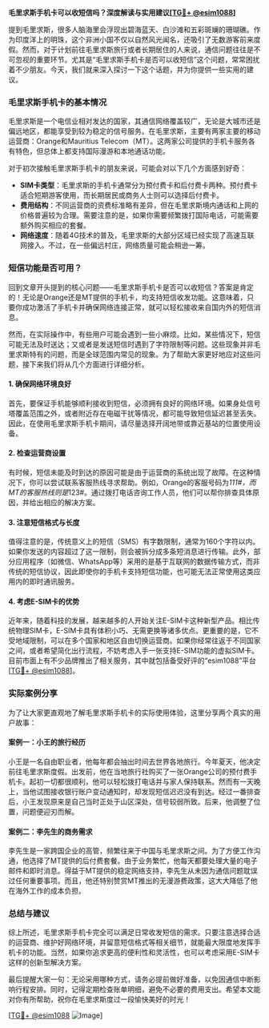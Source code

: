 **毛里求斯手机卡可以收短信吗？深度解读与实用建议[[TG💪+ @esim1088](https://t.me/s/esim1088)]**

提到毛里求斯，很多人脑海里会浮现出碧海蓝天、白沙滩和五彩斑斓的珊瑚礁。作为印度洋上的明珠，这个非洲小国不仅以自然风光闻名，还吸引了无数游客前来度假。然而，对于计划前往毛里求斯旅行或者长期居住的人来说，通信问题往往是不可忽视的重要环节。尤其是“毛里求斯手机卡是否可以收短信”这个问题，常常困扰着不少朋友。今天，我们就来深入探讨一下这个话题，并为你提供一些实用的建议。

### 毛里求斯手机卡的基本情况

毛里求斯是一个电信业相对发达的国家，其通信网络覆盖较广，无论是大城市还是偏远地区，都能享受到较为稳定的信号服务。在毛里求斯，主要有两家主要的移动运营商：Orange和Mauritius Telecom（MT）。这两家公司提供的手机卡服务各有特色，但总体上都支持国际漫游和本地通话功能。

对于初次接触毛里求斯手机卡的朋友来说，可能会对以下几个方面感到好奇：

- **SIM卡类型**：毛里求斯的手机卡通常分为预付费卡和后付费卡两种。预付费卡适合短期游客使用，而长期居民或商务人士则可以选择后付费卡。
- **费用结构**：不同运营商的资费标准略有差异，但在毛里求斯境内通话和上网的价格普遍较为合理。需要注意的是，如果你需要频繁拨打国际电话，可能需要额外购买相应的套餐。
- **网络速度**：随着4G技术的普及，毛里求斯的大部分区域已经实现了高速互联网接入。不过，在一些偏远村庄，网络质量可能会稍逊一筹。

### 短信功能是否可用？

回到文章开头提到的核心问题——毛里求斯手机卡是否可以收短信？答案是肯定的！无论是Orange还是MT提供的手机卡，均支持短信收发功能。这意味着，只要你成功激活了手机卡并确保网络连接正常，就可以轻松接收来自国内外的短信消息。

然而，在实际操作中，有些用户可能会遇到一些小麻烦。比如，某些情况下，短信可能无法及时送达；又或者是发送短信时遇到了字符限制等问题。这些现象并非毛里求斯特有的问题，而是全球范围内常见的现象。为了帮助大家更好地应对这些问题，接下来我们将从几个方面进行详细分析。

#### 1. 确保网络环境良好
首先，要保证手机能够顺利接收到短信，必须拥有良好的网络环境。如果身处信号塔覆盖范围之外，或者附近存在电磁干扰等情况，都可能导致短信延迟甚至丢失。因此，在使用毛里求斯手机卡期间，请尽量选择开阔地带或靠近基站的位置使用设备。

#### 2. 检查运营商设置
有时候，短信未能及时到达的原因可能是由于运营商的系统出现了故障。在这种情况下，你可以尝试联系客服热线寻求帮助。例如，Orange的客服号码为*111#，而MT的客服热线则是*123#。通过拨打电话咨询工作人员，他们可以帮你排查具体原因，并给出相应的解决方案。

#### 3. 注意短信格式与长度
值得注意的是，传统意义上的短信（SMS）有字数限制，通常为160个字符以内。如果你发送的内容超过了这一限制，则会被拆分成多条短消息进行传输。此外，部分应用程序（如微信、WhatsApp等）采用的是基于互联网的数据传输方式，而非传统的短信协议，因此即使你的手机卡支持短信功能，也可能无法正常使用这类应用内的即时通讯服务。

#### 4. 考虑E-SIM卡的优势
近年来，随着科技的发展，越来越多的人开始关注E-SIM卡这种新型产品。相比传统物理SIM卡，E-SIM卡具有体积小巧、无需更换等诸多优点。更重要的是，它不受地域限制，可以在多个国家和地区自由切换运营商。如果你经常往返于不同国家之间，或者希望简化出行流程，不妨考虑入手一张支持E-SIM功能的虚拟SIM卡。目前市面上有不少品牌推出了相关服务，其中就包括备受好评的“esim1088”平台[[TG💪+ @esim1088](https://t.me/s/esim1088)]。

### 实际案例分享

为了让大家更直观地了解毛里求斯手机卡的实际使用体验，这里分享两个真实的用户故事：

#### 案例一：小王的旅行经历
小王是一名自由职业者，他每年都会抽出时间去世界各地旅行。今年夏天，他决定前往毛里求斯度假。出发前，他在当地旅行社购买了一张Orange公司的预付费手机卡。起初一切都很顺利，他可以轻松拨打电话并与家人保持联系。然而有一天晚上，当他试图接收银行账户变动通知时，却发现短信迟迟没有到达。经过一番排查后，小王发现原来是自己当时正处于山区深处，信号较弱所致。后来，他调整了位置，问题便迎刃而解。

#### 案例二：李先生的商务需求
李先生是一家跨国企业的高管，频繁往来于中国与毛里求斯之间。为了方便工作沟通，他选择了MT提供的后付费套餐。由于业务繁忙，他每天都要处理大量的电子邮件和即时消息。得益于MT提供的稳定网络支持，李先生从未因为通信问题耽误过任何重要事项。而且，他还特别赞赏MT推出的无漫游费政策，这大大降低了他在海外工作的成本负担。

### 总结与建议

综上所述，毛里求斯手机卡完全可以满足日常收发短信的需求。只要注意选择合适的运营商、维护好网络环境，并留意短信格式等相关细节，就能最大限度地发挥手机卡的功能。当然，如果你追求更高的便利性和灵活性，也可以考虑采用E-SIM卡这样的创新型解决方案。

最后提醒大家一句：无论采用哪种方式，请务必提前做好准备，以免因通信中断影响行程安排。同时，记得定期检查账单明细，避免不必要的费用支出。希望本文能对你有所帮助，祝你在毛里求斯度过一段愉快美好的时光！

[[TG💪+ @esim1088](https://t.me/s/esim1088) ![Image](https://i.postimg.cc/4NQfJmqS/Snipaste-2025-05-13-00-14-12.png)]
